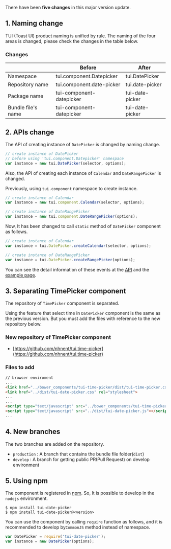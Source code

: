 There have been **five changes** in this major version update.

## 1\. Naming change

TUI (Toast UI) product naming is unified by rule.
The naming of the four areas is changed, please check the changes in the table below.

### Changes

|  | Before | After |
| --- | ------ | ----- |
| Namespace | tui.component.Datepicker | tui.DatePicker |
| Repository name | tui.component.date-picker | tui.date-picker |
| Package name | tui-component-datepicker | tui-date-picker |
| Bundle file's name | tui-component-datepicker | tui-date-picker |

## 2\. APIs change

The API of creating instance of `DatePicker` is changed by naming change.

``` js
// create instance of DatePicker
// before using 'tui.component.Datepicker' namespace
var instance = new tui.DatePicker(selector, options);
```

Also, the API of creating each instance of `Calendar` and `DateRangePicker` is changed.

Previously, using `tui.component` namespace to create instance.

``` js
// create instance of Calendar
var instance = new tui.component.Calendar(selector, options);
```

``` js
// create instance of DateRangePicker
var instance = new tui.component.DateRangePicker(options);
```

Now, It has been changed to call `static` method of `DatePicker` component as follows.

``` js
// create instance of Calendar
var instance = tui.DatePicker.createCalendar(selector, options);
```

``` js
// create instance of DateRangePicker
var instance = tui.DatePicker.createRangePicker(options);
```

You can see the detail information of these events at the [API](https://nhnent.github.io/tui.date-picker/3.0.0/) and the [example page](https://nhnent.github.io/tui.date-picker/latest/tutorial-example01-basic.html).

## 3\. Separating TimePicker component

The repository of `TimePicker` component is separated.

Using the feature that select time in `DatePicker` component is the same as the previous version.
But you must add the files with reference to the new repository below.

### New repository of TimePicker component

* [https://github.com/nhnent/tui.time-picker](https://github.com/nhnent/tui.time-picker)

### Files to add

``` html
// browser enviroment
...
<link href="../bower_components/tui-time-picker/dist/tui-time-picker.css" rel="stylesheet">
<link href="../dist/tui-date-picker.css" rel="stylesheet">
...
...
<script type="text/javascript" src="../bower_components/tui-time-picker/dist/tui-time-picker.js"></script>
<script type="text/javascript" src="../dist/tui-date-picker.js"></script>
...
```

## 4\. New branches

The two branches are added on the repository.

* `production` : A branch that contains the bundle file folder(`dist`)
* `develop` : A branch for getting public PR(Pull Request) on develop environment

## 5\. Using npm

The component is registered in [npm](https://www.npmjs.com/package/tui-date-picker).
So, It is possible to develop in the `nodejs` environment.

```
$ npm install tui-date-picker
$ npm install tui-date-picker@<version>
```

You can use the component by calling `require` function as follows, and it is recommended to develop by`CommonJS` method instead of namespace.

``` js
var DatePicker = require('tui-date-picker');
var instance = new DatePicker(options);
```
